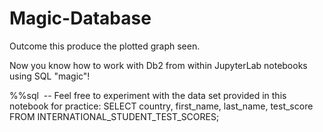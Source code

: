 # Magic-Database

Outcome this produce the plotted graph seen.

Now you know how to work with Db2 from within JupyterLab notebooks using SQL "magic"!

%%sql 
​
-- Feel free to experiment with the data set provided in this notebook for practice:
SELECT country, first_name, last_name, test_score FROM INTERNATIONAL_STUDENT_TEST_SCORES;   
